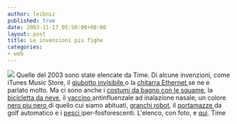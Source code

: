 ```yaml
---
author: leibniz
published: true
date: 2003-11-17 05:50:00+00:00
layout: post
title: Le invenzioni piu fighe
categories:
- web
---
```

![](http://www.greenberg-art.com/.Illustrations/.Serious/qq1sgBPA%20bulb%20illo.gif) Quelle del 2003 sono state elencate da Time. Di alcune invenzioni, come iTunes Music Store, il  [ giubotto invisibile ](http://www.time.com/time/2003/inventions/invinvisible.html)o la  [ chitarra Ethernet ](http://www.time.com/time/2003/inventions/invguitar.html)se ne e parlato molto. Ma ci sono anche i  [ costumi da bagno con le squame](http://www.time.com/time/2003/inventions/invleather.html), la  [ bicicletta da neve](http://www.time.com/time/2003/inventions/invicebike.html), il  [ vaccino ](http://www.time.com/time/2003/inventions/invflushot.html)antinfluenzale ad inalazione nasale, un colore  [ nero piu nero ](http://www.time.com/time/2003/inventions/invblack.html)di quello cui siamo abituati,  [ granchi robot](http://www.time.com/time/2003/inventions/invlobster.html), il  [ portamazze ](http://www.time.com/time/2003/inventions/invcaddy.html)da golf automatico e i  [ pesci ](http://www.time.com/time/2003/inventions/invfish.html)iper-fosforescenti. L'elenco, con foto, e  [ qui](http://www.time.com/time/2003/inventions/list.html).
  Time
